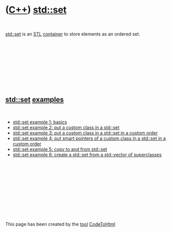 
 

 

 

 

 

([C++](Cpp.md)) [std::set](CppSet.md)
=======================================

 

[std::set](CppSet.md) is an [STL](CppStl.md)
[container](CppContainer.md) to store elements as an ordered set.

 

 

 

 

 

[std::set](CppSet.md) [examples](CppExample.md)
-------------------------------------------------

 

-   [std::set example 1: basics](\%22CppStdSetExample1.htm\%22)
-   [std::set example 2: put a custom class in a
    std::set](\%22CppStdSetExample2.htm\%22)
-   [std::set example 3: put a custom class in a std::set in a custom
    order](\%22CppStdSetExample3.htm\%22)
-   [std::set example 4: put smart pointers of a custom class in a
    std::set in a custom order](\%22CppStdSetExample4.htm\%22)
-   [std::set example 5: copy to and from
    std::set](\%22CppStdSetExample5.htm\%22)
-   [std::set example 6: create a std::set from a std::vector of
    superclasses](\%22CppStdSetExample6.htm\%22)

 

 

 

 

 

 

This page has been created by the [tool](Tools.md)
[CodeToHtml](ToolCodeToHtml.md)

